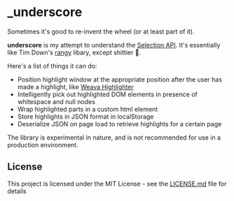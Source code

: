 # _underscore

Sometimes it's good to re-invent the wheel (or at least part of it).

**underscore** is my attempt to understand the [Selection API](https://developer.mozilla.org/en-US/docs/Web/API/Selection).
It's essentially like Tim Down's [rangy](https://github.com/timdown/rangy) libary, except shittier 💩.

Here's a list of things it can do:
- Position highlight window at the appropriate position after the user has made a highlight, like [Weava Highlighter](https://chrome.google.com/webstore/detail/weava-highlighter-pdf-web/cbnaodkpfinfiipjblikofhlhlcickei?hl=en)
- Intelligently pick out highlighted DOM elements in presence of whitespace and null nodes
- Wrap highlighted parts in a custom html element
- Store highlights in JSON format in localStorage
- Deserialize JSON on page load to retrieve highlights for a certain page

The library is experimental in nature, and is not recommended for use in a production environment. 


## License

This project is licensed under the MIT License - see the [LICENSE.md](LICENSE.md) file for details

